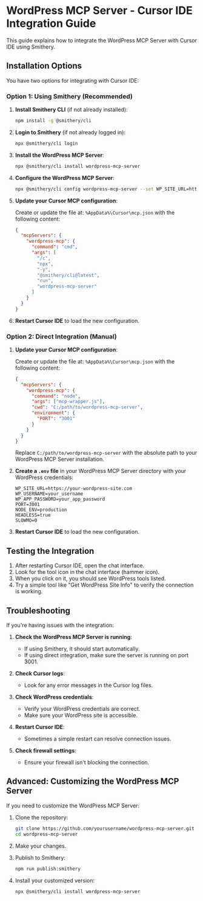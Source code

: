 # WordPress MCP Server - Cursor IDE Integration Guide

This guide explains how to integrate the WordPress MCP Server with Cursor IDE using Smithery.

## Installation Options

You have two options for integrating with Cursor IDE:

### Option 1: Using Smithery (Recommended)

1. **Install Smithery CLI** (if not already installed):
   ```bash
   npm install -g @smithery/cli
   ```

2. **Login to Smithery** (if not already logged in):
   ```bash
   npx @smithery/cli login
   ```

3. **Install the WordPress MCP Server**:
   ```bash
   npx @smithery/cli install wordpress-mcp-server
   ```

4. **Configure the WordPress MCP Server**:
   ```bash
   npx @smithery/cli config wordpress-mcp-server --set WP_SITE_URL=https://your-site.com --set WP_USERNAME=your_username --set WP_APP_PASSWORD=your_app_password
   ```

5. **Update your Cursor MCP configuration**:
   
   Create or update the file at: `%AppData%\Cursor\mcp.json` with the following content:
   ```json
   {
     "mcpServers": {
       "wordpress-mcp": {
         "command": "cmd",
         "args": [
           "/c",
           "npx",
           "-y",
           "@smithery/cli@latest",
           "run",
           "wordpress-mcp-server"
         ]
       }
     }
   }
   ```

6. **Restart Cursor IDE** to load the new configuration.

### Option 2: Direct Integration (Manual)

1. **Update your Cursor MCP configuration**:
   
   Create or update the file at: `%AppData%\Cursor\mcp.json` with the following content:
   ```json
   {
     "mcpServers": {
       "wordpress-mcp": {
         "command": "node",
         "args": ["mcp-wrapper.js"],
         "cwd": "C:/path/to/wordpress-mcp-server",
         "environment": {
           "PORT": "3001"
         }
       }
     }
   }
   ```

   Replace `C:/path/to/wordpress-mcp-server` with the absolute path to your WordPress MCP Server installation.

2. **Create a `.env` file** in your WordPress MCP Server directory with your WordPress credentials:
   ```
   WP_SITE_URL=https://your-wordpress-site.com
   WP_USERNAME=your_username
   WP_APP_PASSWORD=your_app_password
   PORT=3001
   NODE_ENV=production
   HEADLESS=true
   SLOWMO=0
   ```

3. **Restart Cursor IDE** to load the new configuration.

## Testing the Integration

1. After restarting Cursor IDE, open the chat interface.
2. Look for the tool icon in the chat interface (hammer icon).
3. When you click on it, you should see WordPress tools listed.
4. Try a simple tool like "Get WordPress Site Info" to verify the connection is working.

## Troubleshooting

If you're having issues with the integration:

1. **Check the WordPress MCP Server is running**:
   - If using Smithery, it should start automatically.
   - If using direct integration, make sure the server is running on port 3001.

2. **Check Cursor logs**:
   - Look for any error messages in the Cursor log files.

3. **Check WordPress credentials**:
   - Verify your WordPress credentials are correct.
   - Make sure your WordPress site is accessible.

4. **Restart Cursor IDE**:
   - Sometimes a simple restart can resolve connection issues.

5. **Check firewall settings**:
   - Ensure your firewall isn't blocking the connection.

## Advanced: Customizing the WordPress MCP Server

If you need to customize the WordPress MCP Server:

1. Clone the repository:
   ```bash
   git clone https://github.com/yourusername/wordpress-mcp-server.git
   cd wordpress-mcp-server
   ```

2. Make your changes.

3. Publish to Smithery:
   ```bash
   npm run publish:smithery
   ```

4. Install your customized version:
   ```bash
   npx @smithery/cli install wordpress-mcp-server
   ``` 